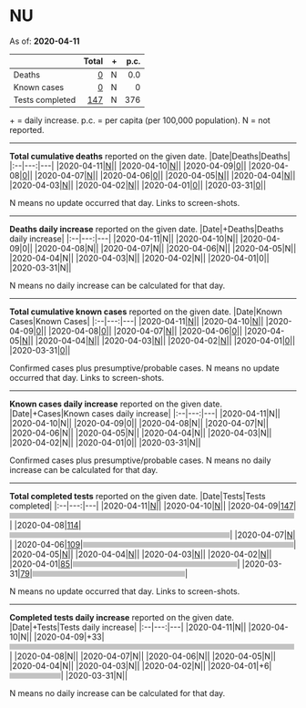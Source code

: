 # NU

As of: **2020-04-11**

||Total|+|p.c.|
|--|---:|---:|---:|
|Deaths|[0](https://github.com/johanley/covid-19-canada/blob/master/data/screenshots/2020-04-11_21h00mADT/nu.png)|N|0.0|
|Known cases|[0](https://github.com/johanley/covid-19-canada/blob/master/data/screenshots/2020-04-11_21h00mADT/nu.png)|N|0|
|Tests completed|[147](https://github.com/johanley/covid-19-canada/blob/master/data/screenshots/2020-04-11_21h00mADT/nu.png)|N|376|

\+ = daily increase.
p.c. = per capita (per 100,000 population).
N = not reported.



***

**Total cumulative deaths** reported on the given date.
|Date|Deaths|Deaths|
|:--|---:|---|
|2020-04-11|[N](https://github.com/johanley/covid-19-canada/blob/master/data/screenshots/2020-04-11_21h00mADT/nu.png)|<img src='bar.png' height='10' width='0' title='N'>|
|2020-04-10|[N](https://github.com/johanley/covid-19-canada/blob/master/data/screenshots/2020-04-10_21h30mADT/nu.png)|<img src='bar.png' height='10' width='0' title='N'>|
|2020-04-09|[0](https://github.com/johanley/covid-19-canada/blob/master/data/screenshots/2020-04-09_22h00mADT/nu.png)|<img src='bar.png' height='10' width='0' title='0'>|
|2020-04-08|[0](https://github.com/johanley/covid-19-canada/blob/master/data/screenshots/2020-04-08_21h30mADT/nu.png)|<img src='bar.png' height='10' width='0' title='0'>|
|2020-04-07|[N](https://github.com/johanley/covid-19-canada/blob/master/data/screenshots/2020-04-07_21h45mADT/nu.png)|<img src='bar.png' height='10' width='0' title='N'>|
|2020-04-06|[0](https://github.com/johanley/covid-19-canada/blob/master/data/screenshots/2020-04-06_21h45mADT/nu.png)|<img src='bar.png' height='10' width='0' title='0'>|
|2020-04-05|[N](https://github.com/johanley/covid-19-canada/blob/master/data/screenshots/2020-04-05_21h30mADT/nu.png)|<img src='bar.png' height='10' width='0' title='N'>|
|2020-04-04|[N](https://github.com/johanley/covid-19-canada/blob/master/data/screenshots/2020-04-04_21h00mADT/nu.png)|<img src='bar.png' height='10' width='0' title='N'>|
|2020-04-03|[N](https://github.com/johanley/covid-19-canada/blob/master/data/screenshots/2020-04-03_21h30mADT/nu.png)|<img src='bar.png' height='10' width='0' title='N'>|
|2020-04-02|[N](https://github.com/johanley/covid-19-canada/blob/master/data/screenshots/2020-04-02_22h00mADT/nu.png)|<img src='bar.png' height='10' width='0' title='N'>|
|2020-04-01|[0](https://github.com/johanley/covid-19-canada/blob/master/data/screenshots/2020-04-01_22h00mADT/nu.png)|<img src='bar.png' height='10' width='0' title='0'>|
|2020-03-31|[0](https://github.com/johanley/covid-19-canada/blob/master/data/screenshots/2020-03-31_22h00mADT/nu.png)|<img src='bar.png' height='10' width='0' title='0'>|


N means no update occurred that day. Links to screen-shots.


***

**Deaths daily increase** reported on the given date.
|Date|+Deaths|Deaths daily increase|
|:--|---:|---|
|2020-04-11|N|<img src='bar.png' height='10' width='0' title='N'>|
|2020-04-10|N|<img src='bar.png' height='10' width='0' title='N'>|
|2020-04-09|0|<img src='bar.png' height='10' width='0' title='0'>|
|2020-04-08|N|<img src='bar.png' height='10' width='0' title='N'>|
|2020-04-07|N|<img src='bar.png' height='10' width='0' title='N'>|
|2020-04-06|N|<img src='bar.png' height='10' width='0' title='N'>|
|2020-04-05|N|<img src='bar.png' height='10' width='0' title='N'>|
|2020-04-04|N|<img src='bar.png' height='10' width='0' title='N'>|
|2020-04-03|N|<img src='bar.png' height='10' width='0' title='N'>|
|2020-04-02|N|<img src='bar.png' height='10' width='0' title='N'>|
|2020-04-01|0|<img src='bar.png' height='10' width='0' title='0'>|
|2020-03-31|N|<img src='bar.png' height='10' width='0' title='N'>|


N means no daily increase can be calculated for that day.




***

**Total cumulative known cases** reported on the given date.
|Date|Known Cases|Known Cases|
|:--|---:|---|
|2020-04-11|[N](https://github.com/johanley/covid-19-canada/blob/master/data/screenshots/2020-04-11_21h00mADT/nu.png)|<img src='bar.png' height='10' width='0' title='N'>|
|2020-04-10|[N](https://github.com/johanley/covid-19-canada/blob/master/data/screenshots/2020-04-10_21h30mADT/nu.png)|<img src='bar.png' height='10' width='0' title='N'>|
|2020-04-09|[0](https://github.com/johanley/covid-19-canada/blob/master/data/screenshots/2020-04-09_22h00mADT/nu.png)|<img src='bar.png' height='10' width='0' title='0'>|
|2020-04-08|[0](https://github.com/johanley/covid-19-canada/blob/master/data/screenshots/2020-04-08_21h30mADT/nu.png)|<img src='bar.png' height='10' width='0' title='0'>|
|2020-04-07|[N](https://github.com/johanley/covid-19-canada/blob/master/data/screenshots/2020-04-07_21h45mADT/nu.png)|<img src='bar.png' height='10' width='0' title='N'>|
|2020-04-06|[0](https://github.com/johanley/covid-19-canada/blob/master/data/screenshots/2020-04-06_21h45mADT/nu.png)|<img src='bar.png' height='10' width='0' title='0'>|
|2020-04-05|[N](https://github.com/johanley/covid-19-canada/blob/master/data/screenshots/2020-04-05_21h30mADT/nu.png)|<img src='bar.png' height='10' width='0' title='N'>|
|2020-04-04|[N](https://github.com/johanley/covid-19-canada/blob/master/data/screenshots/2020-04-04_21h00mADT/nu.png)|<img src='bar.png' height='10' width='0' title='N'>|
|2020-04-03|[N](https://github.com/johanley/covid-19-canada/blob/master/data/screenshots/2020-04-03_21h30mADT/nu.png)|<img src='bar.png' height='10' width='0' title='N'>|
|2020-04-02|[N](https://github.com/johanley/covid-19-canada/blob/master/data/screenshots/2020-04-02_22h00mADT/nu.png)|<img src='bar.png' height='10' width='0' title='N'>|
|2020-04-01|[0](https://github.com/johanley/covid-19-canada/blob/master/data/screenshots/2020-04-01_22h00mADT/nu.png)|<img src='bar.png' height='10' width='0' title='0'>|
|2020-03-31|[0](https://github.com/johanley/covid-19-canada/blob/master/data/screenshots/2020-03-31_22h00mADT/nu.png)|<img src='bar.png' height='10' width='0' title='0'>|


Confirmed cases plus presumptive/probable cases. N means no update occurred that day. Links to screen-shots.

***

**Known cases daily increase** reported on the given date.
|Date|+Cases|Known cases daily increase|
|:--|---:|---|
|2020-04-11|N|<img src='bar.png' height='10' width='0' title='N'>|
|2020-04-10|N|<img src='bar.png' height='10' width='0' title='N'>|
|2020-04-09|0|<img src='bar.png' height='10' width='0' title='0'>|
|2020-04-08|N|<img src='bar.png' height='10' width='0' title='N'>|
|2020-04-07|N|<img src='bar.png' height='10' width='0' title='N'>|
|2020-04-06|N|<img src='bar.png' height='10' width='0' title='N'>|
|2020-04-05|N|<img src='bar.png' height='10' width='0' title='N'>|
|2020-04-04|N|<img src='bar.png' height='10' width='0' title='N'>|
|2020-04-03|N|<img src='bar.png' height='10' width='0' title='N'>|
|2020-04-02|N|<img src='bar.png' height='10' width='0' title='N'>|
|2020-04-01|0|<img src='bar.png' height='10' width='0' title='0'>|
|2020-03-31|N|<img src='bar.png' height='10' width='0' title='N'>|


Confirmed cases plus presumptive/probable cases.
N means no daily increase can be calculated for that day.

***




**Total completed tests** reported on the given date.
|Date|Tests|Tests completed|
|:--|---:|---|
|2020-04-11|[N](https://github.com/johanley/covid-19-canada/blob/master/data/screenshots/2020-04-11_21h00mADT/nu.png)|<img src='bar.png' height='10' width='0' title='N'>|
|2020-04-10|[N](https://github.com/johanley/covid-19-canada/blob/master/data/screenshots/2020-04-10_21h30mADT/nu.png)|<img src='bar.png' height='10' width='0' title='N'>|
|2020-04-09|[147](https://github.com/johanley/covid-19-canada/blob/master/data/screenshots/2020-04-09_22h00mADT/nu.png)|<img src='bar.png' height='10' width='500' title='147'>|
|2020-04-08|[114](https://github.com/johanley/covid-19-canada/blob/master/data/screenshots/2020-04-08_21h30mADT/nu.png)|<img src='bar.png' height='10' width='387' title='114'>|
|2020-04-07|[N](https://github.com/johanley/covid-19-canada/blob/master/data/screenshots/2020-04-07_21h45mADT/nu.png)|<img src='bar.png' height='10' width='0' title='N'>|
|2020-04-06|[109](https://github.com/johanley/covid-19-canada/blob/master/data/screenshots/2020-04-06_21h45mADT/nu.png)|<img src='bar.png' height='10' width='370' title='109'>|
|2020-04-05|[N](https://github.com/johanley/covid-19-canada/blob/master/data/screenshots/2020-04-05_21h30mADT/nu.png)|<img src='bar.png' height='10' width='0' title='N'>|
|2020-04-04|[N](https://github.com/johanley/covid-19-canada/blob/master/data/screenshots/2020-04-04_21h00mADT/nu.png)|<img src='bar.png' height='10' width='0' title='N'>|
|2020-04-03|[N](https://github.com/johanley/covid-19-canada/blob/master/data/screenshots/2020-04-03_21h30mADT/nu.png)|<img src='bar.png' height='10' width='0' title='N'>|
|2020-04-02|[N](https://github.com/johanley/covid-19-canada/blob/master/data/screenshots/2020-04-02_22h00mADT/nu.png)|<img src='bar.png' height='10' width='0' title='N'>|
|2020-04-01|[85](https://github.com/johanley/covid-19-canada/blob/master/data/screenshots/2020-04-01_22h00mADT/nu.png)|<img src='bar.png' height='10' width='289' title='85'>|
|2020-03-31|[79](https://github.com/johanley/covid-19-canada/blob/master/data/screenshots/2020-03-31_22h00mADT/nu.png)|<img src='bar.png' height='10' width='268' title='79'>|


N means no update occurred that day. Links to screen-shots.

***

**Completed tests daily increase** reported on the given date.
|Date|+Tests|Tests daily increase|
|:--|---:|---|
|2020-04-11|N|<img src='bar.png' height='10' width='0' title='N'>|
|2020-04-10|N|<img src='bar.png' height='10' width='0' title='N'>|
|2020-04-09|+33|<img src='bar.png' height='10' width='500' title='33'>|
|2020-04-08|N|<img src='bar.png' height='10' width='0' title='N'>|
|2020-04-07|N|<img src='bar.png' height='10' width='0' title='N'>|
|2020-04-06|N|<img src='bar.png' height='10' width='0' title='N'>|
|2020-04-05|N|<img src='bar.png' height='10' width='0' title='N'>|
|2020-04-04|N|<img src='bar.png' height='10' width='0' title='N'>|
|2020-04-03|N|<img src='bar.png' height='10' width='0' title='N'>|
|2020-04-02|N|<img src='bar.png' height='10' width='0' title='N'>|
|2020-04-01|+6|<img src='bar.png' height='10' width='90' title='6'>|
|2020-03-31|N|<img src='bar.png' height='10' width='0' title='N'>|


N means no daily increase can be calculated for that day.
